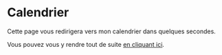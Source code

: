 # Calendrier
Cette page vous redirigera vers mon calendrier dans quelques secondes.

Vous pouvez vous y rendre tout de suite [en cliquant ici](https://calendly.com/mathieu_lindemann).

<html>
  <head>
    <meta http-equiv="refresh" content="4; URL=https://calendly.com/mathieu_lindemann">
  </head>
  <body>
  </body>
</html>
